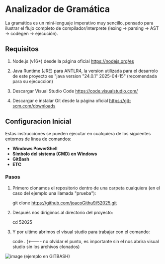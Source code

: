 # Analizador de Gramática

La gramática es un mini‑lenguaje imperativo muy sencillo, pensado para ilustrar el flujo completo de compilador/interprete (lexing → parsing → AST → codegen → ejecución).

  ## Requisitos
  
1. Node.js (v16+) desde la página oficial https://nodejs.org/es
   
2. Java Runtime (JRE) para ANTLR4, la version utilizada para el desarrolo de este proyecto es "java version "24.0.1" 2025-04-15" (recomendada para su ejecuccion)
   
3. Descargar Visual Studio Code https://code.visualstudio.com/
   
4. Descargar e instalar Git desde la página oficial https://git-scm.com/downloads

## Configuracion Inicial

Estas instrucciones se pueden ejecutar en cualquiera de los siguientes entornos de línea de comandos:

- **Windows PowerShell**
- **Símbolo del sistema (CMD) en Windows**
- **GitBash**
- **ETC**
  
### Pasos

1. Primero clonamos el repositorio dentro de una carpeta cualquiera (en el caso del ejemplo una llamada "prueba"):

    git clone https://github.com/joacoGithu9/52025.git

2. Después nos dirigimos al directorio del proyecto:

     cd 52025

3. Y por ultimo abrimos el visual studio para trabajar con el comando:

    code . (<---- no olvidar el punto, es importante sin el nos abrira visual studio sin los archivos clonados)

![image](https://github.com/user-attachments/assets/40b5439b-9087-4492-ae48-5ba85b56ed58) (ejemplo en GITBASH)
 
